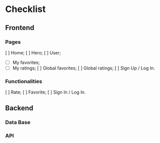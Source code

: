 # Checklist

## Frontend

### Pages
[ ] Home;
[ ] Hero;
[ ] User;
 - [ ] My favorites;
 - [ ] My ratings;
[ ] Global favorites;
[ ] Global ratings;
[ ] Sign Up / Log In.

### Functionalities
[ ] Rate;
[ ] Favorite;
[ ] Sign In / Log In.

## Backend

### Data Base
### API